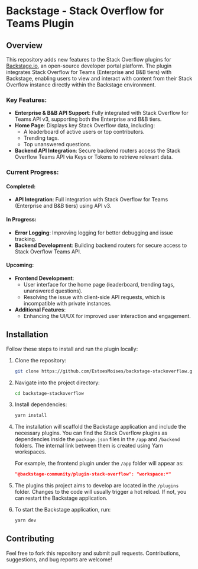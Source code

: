 
# Backstage - Stack Overflow for Teams Plugin

## Overview

This repository adds new features to the Stack Overflow plugins for [Backstage.io](https://backstage.io/), an open-source developer portal platform. The plugin integrates Stack Overflow for Teams (Enterprise and B&B tiers) with Backstage, enabling users to view and interact with content from their Stack Overflow instance directly within the Backstage environment.

### Key Features:

-   **Enterprise & B&B API Support**: Fully integrated with Stack Overflow for Teams API v3, supporting both the Enterprise and B&B tiers.
-   **Home Page**: Displays key Stack Overflow data, including:
    -   A leaderboard of active users or top contributors.
    -   Trending tags.
    -   Top unanswered questions.
-   **Backend API Integration**: Secure backend routers access the Stack Overflow Teams API via Keys or Tokens to retrieve relevant data.

### Current Progress:

#### Completed:

-   **API Integration**: Full integration with Stack Overflow for Teams (Enterprise and B&B tiers) using API v3.

#### In Progress:

-   **Error Logging**: Improving logging for better debugging and issue tracking.
-   **Backend Development**: Building backend routers for secure access to Stack Overflow Teams API.

#### Upcoming:

-   **Frontend Development**:
    -   User interface for the home page (leaderboard, trending tags, unanswered questions).
    -   Resolving the issue with client-side API requests, which is incompatible with private instances.
-   **Additional Features**:
    -   Enhancing the UI/UX for improved user interaction and engagement.

## Installation

Follow these steps to install and run the plugin locally:

1.  Clone the repository:
    
    ```bash
    git clone https://github.com/EstoesMoises/backstage-stackoverflow.git
    
    ```
    
2.  Navigate into the project directory:
    
    ```bash
    cd backstage-stackoverflow
    
    ```
    
3.  Install dependencies:
    
    ```bash
    yarn install
    
    ```
    
4.  The installation will scaffold the Backstage application and include the necessary plugins. You can find the Stack Overflow plugins as dependencies inside the `package.json` files in the `/app` and `/backend` folders. The internal link between them is created using Yarn workspaces.
    
    For example, the frontend plugin under the `/app` folder will appear as:
    
    ```json
    "@backstage-community/plugin-stack-overflow": "workspace:*"
    
    ```
    
5.  The plugins this project aims to develop are located in the `/plugins` folder. Changes to the code will usually trigger a hot reload. If not, you can restart the Backstage application.
    
6.  To start the Backstage application, run:
    
    ```bash
    yarn dev
    
    ```
    
## Contributing

Feel free to fork this repository and submit pull requests. Contributions, suggestions, and bug reports are welcome!
